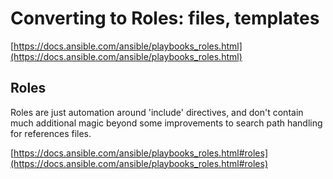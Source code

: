 # Converting to Roles: files, templates

[https://docs.ansible.com/ansible/playbooks_roles.html](https://docs.ansible.com/ansible/playbooks_roles.html)

## Roles

Roles are just automation around 'include' directives, and don't contain
much additional magic beyond some improvements to search path handling
for references files.

[https://docs.ansible.com/ansible/playbooks_roles.html#roles](https://docs.ansible.com/ansible/playbooks_roles.html#roles)
